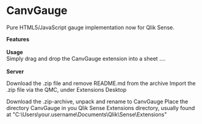 # CanvGauge
Pure HTML5/JavaScript gauge implementation now for Qlik Sense.



<b>Features</b>
<br/>
<br/>
<b>Usage</b>
<br/>
Simply drag and drop the CanvGauge extension into a sheet ....
<br/>
<br/>
<b>Server</b>

Download the .zip file and remove README.md from the archive
Import the .zip file via the QMC, under Extensions
Desktop

Download the .zip-archive, unpack and rename to CanvGauge
Place the directory CanvGauge in you Qlik Sense Extensions directory, usually found at "C:\Users\your.username\Documents\Qlik\Sense\Extensions\"
